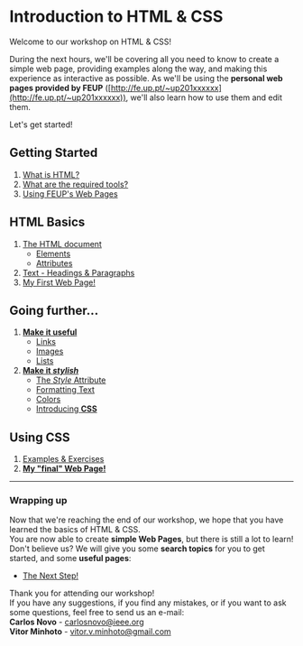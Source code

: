 # Introduction to HTML & CSS

Welcome to our workshop on HTML & CSS!

During the next hours, we'll be covering all you need to know to create a simple web page, providing examples along the way, and making this experience as interactive as possible. As we'll be using the **personal web pages provided by FEUP** ([http://fe.up.pt/~up201xxxxxx](http://fe.up.pt/~up201xxxxxx)), we'll also learn how to use them and edit them.  

Let's get started!

## Getting Started
1. [What is HTML?](./content/intro.md#what-is-html)
2. [What are the required tools?](./content/intro.md#what-are-the-required-tools)
3. [Using FEUP's Web Pages](./content/intro.md#using-feups-web-pages)

## HTML Basics
1. [The HTML document](./content/htmldocument.md)
   - [Elements](./content/htmldocument.md#elements)
   - [Attributes](./content/htmldocument.md#attributes)
2. [Text - Headings & Paragraphs](./content/text.md)
3. [My First Web Page!](./content/firstwebpage.md)

## Going further...
1. [**Make it useful**](./content/useful.md)
   * [Links](./content/useful.md#links)
   * [Images](./content/useful.md#images)
   * [Lists](./content/useful.md#lists)
2. [**Make it *stylish***](./content/stylish.md)
   * [The *Style* Attribute](./content/stylish.md#the-style-attribute)
   * [Formatting Text](./content/stylish.md#formatting-text)
   * [Colors](./content/stylish.md#colors)
   * [Introducing **CSS**](./content/stylish.md#introducing-css)

## Using CSS
1. [Examples & Exercises](./content/cssexamples.md)
2. [**My "final" Web Page!**](./content/finalwebpage.md)
_________________
### Wrapping up
Now that we're reaching the end of our workshop, we hope that you have learned the basics of HTML & CSS.  
You are now able to create **simple Web Pages**, but there is still a lot to learn!  
Don't believe us? We will give you some **search topics** for you to get started, and some **useful pages**:
* [The Next Step!](./content/nextstep.md)

Thank you for attending our workshop!  
If you have any suggestions, if you find any mistakes, or if you want to ask some questions, feel free to send us an e-mail:  
**Carlos Novo** - carlosnovo@ieee.org  
**Vitor Minhoto** - vitor.v.minhoto@gmail.com
